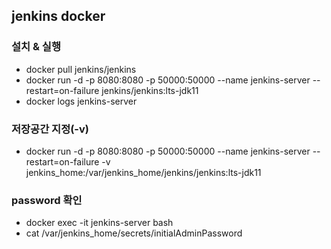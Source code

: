 
## jenkins docker 
### 설치 & 실행
* docker pull jenkins/jenkins
* docker run -d -p 8080:8080 -p 50000:50000 --name jenkins-server --restart=on-failure jenkins/jenkins:lts-jdk11
* docker logs jenkins-server

### 저장공간 지정(-v)
* docker run -d -p 8080:8080 -p 50000:50000 --name jenkins-server --restart=on-failure -v jenkins_home:/var/jenkins_home/jenkins/jenkins:lts-jdk11

### password 확인
* docker exec -it jenkins-server bash
* cat /var/jenkins_home/secrets/initialAdminPassword

